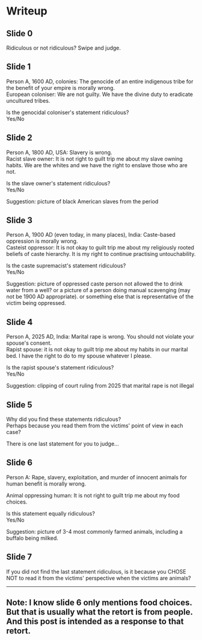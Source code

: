 # Writeup
## Slide 0
Ridiculous or not ridiculous? Swipe and judge.

## Slide 1
Person A, 1600 AD, colonies: The genocide of an entire indigenous tribe for the benefit of your empire is morally wrong.  
European coloniser: We are not guilty. We have the divine duty to eradicate uncultured tribes.

Is the genocidal coloniser's statement ridiculous?  
Yes/No

## Slide 2
Person A, 1800 AD, USA: Slavery is wrong.  
Racist slave owner: It is not right to guilt trip me about my slave owning habits. We are the whites and we have the right to enslave those who are not.

Is the slave owner's statement ridiculous?  
Yes/No

Suggestion: picture of black American slaves from the period

## Slide 3
Person A, 1900 AD (even today, in many places), India: Caste-based oppression is morally wrong.  
Casteist oppressor: It is not okay to guilt trip me about my religiously rooted beliefs of caste hierarchy. It is my right to continue practising untouchability.

Is the caste supremacist's statement ridiculous?  
Yes/No

Suggestion: picture of oppressed caste person not allowed the to drink water from a well? or a picture of a person doing manual scavenging (may not be 1900 AD appropriate). or something else that is representative of the victim being oppressed.

## Slide 4 
Person A, 2025 AD, India: Marital rape is wrong. You should not violate your spouse's consent.  
Rapist spouse: it is not okay to guilt trip me about my habits in our marital bed. I have the right to do to my spouse whatever I please.  
 
Is the rapist spouse's statement ridiculous?  
Yes/No

Suggestion: clipping of court ruling from 2025 that marital rape is not illegal

## Slide 5 
Why did you find these statements ridiculous?  
Perhaps because you read them from the victims' point of view in each case?

There is one last statement for you to judge...

## Slide 6 
Person A: Rape, slavery, exploitation, and murder of innocent animals for human benefit is morally wrong.

Animal oppressing human: It is not right to guilt trip me about my food choices.

Is this statement equally ridiculous?  
Yes/No

Suggestion: picture of 3-4  most commonly farmed animals, including a buffalo being milked.  

## Slide 7
If you did not find the last statement ridiculous, is it because you CHOSE NOT to read it from the victims' perspective when the victims are animals?  

---
Note: I know slide 6 only mentions food choices. But that is usually what the retort is from people. And this post is intended as a response to that retort.   
---
